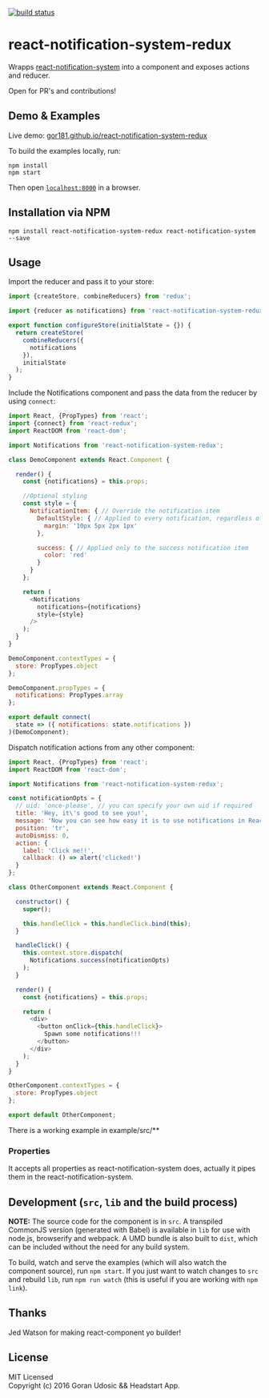 [![build status](https://travis-ci.org/gor181/react-notification-system-redux.svg?branch=master)](https://travis-ci.org/gor181/react-notification-system-redux)  

# react-notification-system-redux

Wrapps [react-notification-system](https://github.com/igorprado/react-notification-system) into a component and exposes actions and reducer.  

Open for PR's and contributions!

## Demo & Examples

Live demo: [gor181.github.io/react-notification-system-redux](http://gor181.github.io/react-notification-system-redux/)

To build the examples locally, run:

```
npm install
npm start
```

Then open [`localhost:8000`](http://localhost:8000) in a browser.


## Installation via NPM

```
npm install react-notification-system-redux react-notification-system --save
```

## Usage

Import the reducer and pass it to your store:

``` javascript
import {createStore, combineReducers} from 'redux';

import {reducer as notifications} from 'react-notification-system-redux';

export function configureStore(initialState = {}) {
  return createStore(
    combineReducers({
      notifications
    }),
    initialState
  );
}
```  

Include the Notifications component and pass the data from the reducer by using `connect`:

``` javascript
import React, {PropTypes} from 'react';
import {connect} from 'react-redux';
import ReactDOM from 'react-dom';

import Notifications from 'react-notification-system-redux';

class DemoComponent extends React.Component {

  render() {
    const {notifications} = this.props;

    //Optional styling
    const style = {
      NotificationItem: { // Override the notification item
        DefaultStyle: { // Applied to every notification, regardless of the notification level
          margin: '10px 5px 2px 1px'
        },

        success: { // Applied only to the success notification item
          color: 'red'
        }
      }
    };

    return (
      <Notifications
        notifications={notifications}
        style={style}
      />
    );
  }
}

DemoComponent.contextTypes = {
  store: PropTypes.object
};

DemoComponent.propTypes = {
  notifications: PropTypes.array
};

export default connect(
  state => ({ notifications: state.notifications })
)(DemoComponent);
```

Dispatch notification actions from any other component:

``` javascript
import React, {PropTypes} from 'react';
import ReactDOM from 'react-dom';

import Notifications from 'react-notification-system-redux';

const notificationOpts = {
  // uid: 'once-please', // you can specify your own uid if required
  title: 'Hey, it\'s good to see you!',
  message: 'Now you can see how easy it is to use notifications in React!',
  position: 'tr',
  autoDismiss: 0,
  action: {
    label: 'Click me!!',
    callback: () => alert('clicked!')
  }
};

class OtherComponent extends React.Component {

  constructor() {
    super();

    this.handleClick = this.handleClick.bind(this);
  }

  handleClick() {
    this.context.store.dispatch(
      Notifications.success(notificationOpts)
    );
  }

  render() {
    const {notifications} = this.props;

    return (
      <div>
        <button onClick={this.handleClick}>
          Spawn some notifications!!!
        </button>
      </div>
    );
  }
}

OtherComponent.contextTypes = {
  store: PropTypes.object
};

export default OtherComponent;
```

There is a working example in example/src/**

### Properties
It accepts all properties as react-notification-system does, actually it pipes them in the react-notification-system.

## Development (`src`, `lib` and the build process)

**NOTE:** The source code for the component is in `src`. A transpiled CommonJS version (generated with Babel) is available in `lib` for use with node.js, browserify and webpack. A UMD bundle is also built to `dist`, which can be included without the need for any build system.

To build, watch and serve the examples (which will also watch the component source), run `npm start`. If you just want to watch changes to `src` and rebuild `lib`, run `npm run watch` (this is useful if you are working with `npm link`).

## Thanks  

Jed Watson for making react-component yo builder!

## License

MIT Licensed  
Copyright (c) 2016 Goran Udosic && Headstart App.
